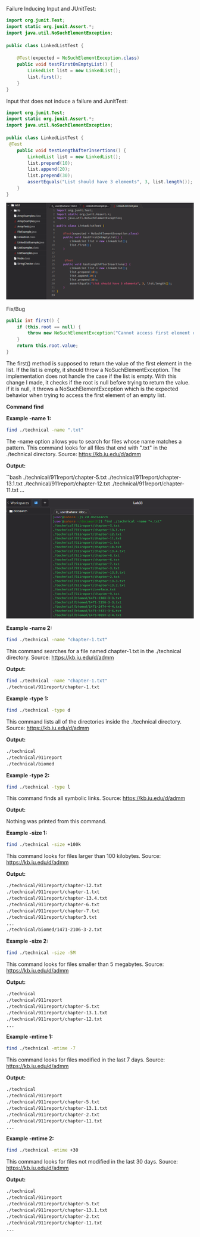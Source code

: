 Failure Inducing Input and JUnitTest:

```java
import org.junit.Test;
import static org.junit.Assert.*;
import java.util.NoSuchElementException;

public class LinkedListTest {

    @Test(expected = NoSuchElementException.class)
    public void testFirstOnEmptyList() {
        LinkedList list = new LinkedList();
        list.first(); 
    }
}
```

Input that does not induce a failure and JunitTest:

```java
import org.junit.Test;
import static org.junit.Assert.*;
import java.util.NoSuchElementException;

public class LinkedListTest {
 @Test
    public void testLengthAfterInsertions() {
        LinkedList list = new LinkedList();
        list.prepend(10);
        list.append(20);  
        list.prepend(30); 
        assertEquals("List should have 3 elements", 3, list.length());
    }
}
```
![Code](lab3ss/code1.PNG)

Fix/Bug
```java
public int first() {
    if (this.root == null) {
        throw new NoSuchElementException("Cannot access first element on an empty list.");
    }
    return this.root.value;
}
```
The first() method is supposed to return the value of the first element in the list. If the list is empty, it should throw a NoSuchElementException. The implementation does not handle the case if the list is empty. With this change I made, it checks if the root is null before trying to return the value. if it is null, it throws a NoSuchElementException which is the expected behavior when trying to access the first element of an empty list.

**Command find**

**Example -name 1:**
```bash
find ./technical -name ".txt"
```
The -name option allows you to search for files whose name matches a pattern. This command looks for all files that end with ".txt" in the ./technical directory. Source: https://kb.iu.edu/d/admm

**Output:**

``bash
./technical/911report/chapter-5.txt
./technical/911report/chapter-13.1.txt
./technical/911report/chapter-12.txt
./technical/911report/chapter-11.txt
...

![-name](lab3ss/-nameexample.PNG)

**Example -name 2:**

```bash
find ./technical -name "chapter-1.txt"
```
This command searches for a file named chapter-1.txt in the ./technical directory. Source: https://kb.iu.edu/d/admm

**Output:**

```bash
find ./technical -name "chapter-1.txt"
./technical/911report/chapter-1.txt
```

**Example -type 1:**
```bash
find ./technical -type d
```
This command lists all of the directories inside the ./technical directory. Source: https://kb.iu.edu/d/admm

**Output:**

```bash
./technical
./technical/911report
./technical/biomed
```

**Example -type 2:**
```bash
find ./technical -type l
```
This command finds all symbolic links. Source: https://kb.iu.edu/d/admm

**Output:**

Nothing was printed from this command.

**Example -size 1:**
```bash
find ./technical -size +100k
```
This command looks for files larger than 100 kilobytes. Source: https://kb.iu.edu/d/admm

**Output:**

```bash
./technical/911report/chapter-12.txt
./technical/911report/chapter-1.txt
./technical/911report/chapter-13.4.txt
./technical/911report/chapter-6.txt
./technical/911report/chapter-7.txt
./technical/911report/chapter3.txt
...
./technical/biomed/1471-2106-3-2.txt
```

**Example -size 2:**
```bash
find ./technical -size -5M
```
This command looks for files smaller than 5 megabytes. Source: https://kb.iu.edu/d/admm

**Output:**

```bash
./technical
./technical/911report
./technical/911report/chapter-5.txt
./technical/911report/chapter-13.1.txt
./technical/911report/chapter-12.txt
...
```

**Example -mtime 1:**
```bash
find ./technical -mtime -7
```
This command looks for files modified in the last 7 days. Source: https://kb.iu.edu/d/admm

**Output:**

```bash
./technical
./technical/911report
./technical/911report/chapter-5.txt
./technical/911report/chapter-13.1.txt
./technical/911report/chapter-2.txt
./technical/911report/chapter-11.txt
...
```

**Example -mtime 2:**
```bash
find ./technical -mtime +30
```
This command looks for files not modified in the last 30 days. Source: https://kb.iu.edu/d/admm

**Output:**

```bash
./technical
./technical/911report
./technical/911report/chapter-5.txt
./technical/911report/chapter-13.1.txt
./technical/911report/chapter-2.txt
./technical/911report/chapter-11.txt
...
```



